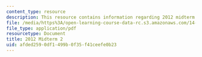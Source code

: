 ```yaml
---
content_type: resource
description: This resource contains information regarding 2012 midterm 2.
file: /media/https%3A/open-learning-course-data-rc.s3.amazonaws.com/14-12-economic-applications-of-game-theory-fall-2012/afded2590df1499b0f35f41ceefe0b23_MIT14_12F12_midterm2.pdf
file_type: application/pdf
resourcetype: Document
title: 2012 Midterm 2
uid: afded259-0df1-499b-0f35-f41ceefe0b23
---
```

